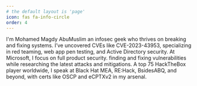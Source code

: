 ```yaml
---
# the default layout is 'page'
icon: fas fa-info-circle
order: 4
---
```


<p>I'm Mohamed Magdy AbuMuslim an infosec geek who thrives on breaking and fixing systems. I’ve uncovered CVEs like CVE-2023-43953, specializing in red teaming, web app pen testing, and Active Directory security. At Microsoft, I focus on full product security. finding and fixing vulnerabilities while researching the latest attacks and mitigations. A top 75 HackTheBox player worldwide, I speak at Black Hat MEA, RE:Hack, BsidesABQ, and beyond, with certs like OSCP and eCPTXv2 in my arsenal.</p>

